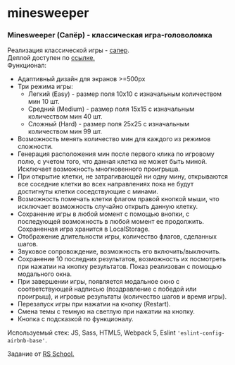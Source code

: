 # minesweeper
### Minesweeper (Сапёр) - классическая игра-головоломка  
Реализация классической игры - [сапер](https://en.wikipedia.org/wiki/Minesweeper_(video_game)).   
Деплой доступен по [ссылке.](https://nastiacandor.github.io/minesweeper/)  
Функционал:
- Адаптивный дизайн для экранов >=500px
- Три режима игры:
  - Легкий (Easy) - размер поля 10х10 с изначальным количеством мин 10 шт.
  - Средний (Medium) - размер поля 15х15 с изначальным количеством мин 40 шт.
  - Сложный (Hard) - размер поля 25х25 с изначальным количеством мин 99 шт.
- Возможность менять количество мин для каждого из режимов сложности.
- Генерация расположения мин после первого клика по игровому полю, с учетом того, что данная клетка не может быть миной. Исключает возможность многновенного проигрыша.
- При открытие клетки, не затрагивающей ни одну мину, открываются все соседние клетки во всех направлениях пока не будут достигнуты клетки соседствующие с минами.
- Возможность помечать клетки флагом правой кнопкой мыши, что исключает возможность случайно открыть данную клетку.
- Сохранение игры в любой момент с помощью внопки, с последующей возможность в любой момент ее продолжить. Сохраненная игра хранится в LocalStorage.
- Отображение длительности игры, количество флагов, сделанных шагов.
- Звуковое сопровождение, возможность его включить/выключить.
- Сохранение 10 последних результатов, возможность их посмотреть при нажатии на кнопку результатов. Показ реализован с помощью модального окна.
- При завершении игры, появляется модальное окно с соответствующей надписью (поздравление с победой или проигрыш), и игровые результаты (количество шагов и время игры).
- Перезапуск игры при нажатии на кнопку (Restart).
- Смена темы с темную на светлую при нажатии на кнопку.
- Кнопка с подсказкой по функционалу.

Используемый стек: JS, Sass, HTML5, Webpack 5, Eslint `'eslint-config-airbnb-base'`.

Задание от [RS School.](https://github.com/rolling-scopes-school/tasks/blob/master/tasks/minesweeper/README.md)
